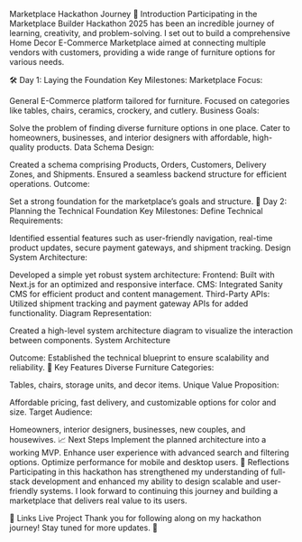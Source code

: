 Marketplace Hackathon Journey
🚀 Introduction
Participating in the Marketplace Builder Hackathon 2025 has been an incredible journey of learning, creativity, and problem-solving. I set out to build a comprehensive Home Decor E-Commerce Marketplace aimed at connecting multiple vendors with customers, providing a wide range of furniture options for various needs.

🛠 Day 1: Laying the Foundation
Key Milestones:
Marketplace Focus:

General E-Commerce platform tailored for furniture.
Focused on categories like tables, chairs, ceramics, crockery, and cutlery.
Business Goals:

Solve the problem of finding diverse furniture options in one place.
Cater to homeowners, businesses, and interior designers with affordable, high-quality products.
Data Schema Design:

Created a schema comprising Products, Orders, Customers, Delivery Zones, and Shipments.
Ensured a seamless backend structure for efficient operations.
Outcome:

Set a strong foundation for the marketplace’s goals and structure.
📐 Day 2: Planning the Technical Foundation
Key Milestones:
Define Technical Requirements:

Identified essential features such as user-friendly navigation, real-time product updates, secure payment gateways, and shipment tracking.
Design System Architecture:

Developed a simple yet robust system architecture:
Frontend: Built with Next.js for an optimized and responsive interface.
CMS: Integrated Sanity CMS for efficient product and content management.
Third-Party APIs: Utilized shipment tracking and payment gateway APIs for added functionality.
Diagram Representation:

Created a high-level system architecture diagram to visualize the interaction between components.
System Architecture

Outcome:
Established the technical blueprint to ensure scalability and reliability.
🌟 Key Features
Diverse Furniture Categories:

Tables, chairs, storage units, and decor items.
Unique Value Proposition:

Affordable pricing, fast delivery, and customizable options for color and size.
Target Audience:

Homeowners, interior designers, businesses, new couples, and housewives.
📈 Next Steps
Implement the planned architecture into a working MVP.
Enhance user experience with advanced search and filtering options.
Optimize performance for mobile and desktop users.
💼 Reflections
Participating in this hackathon has strengthened my understanding of full-stack development and enhanced my ability to design scalable and user-friendly systems. I look forward to continuing this journey and building a marketplace that delivers real value to its users.

📎 Links
Live Project
Thank you for following along on my hackathon journey! Stay tuned for more updates. 🚀

